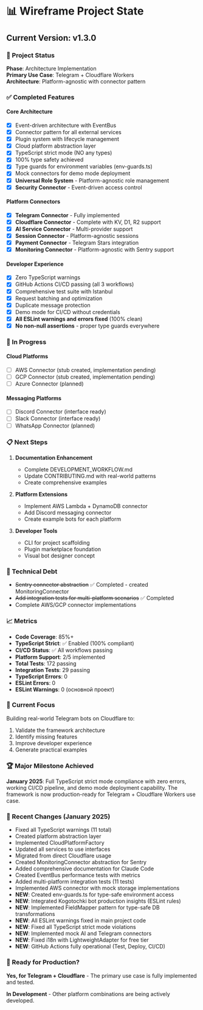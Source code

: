 # 📊 Wireframe Project State

## Current Version: v1.3.0

### 🎯 Project Status

**Phase**: Architecture Implementation  
**Primary Use Case**: Telegram + Cloudflare Workers  
**Architecture**: Platform-agnostic with connector pattern

### ✅ Completed Features

#### Core Architecture

- [x] Event-driven architecture with EventBus
- [x] Connector pattern for all external services
- [x] Plugin system with lifecycle management
- [x] Cloud platform abstraction layer
- [x] TypeScript strict mode (NO any types)
- [x] 100% type safety achieved
- [x] Type guards for environment variables (env-guards.ts)
- [x] Mock connectors for demo mode deployment
- [x] **Universal Role System** - Platform-agnostic role management
- [x] **Security Connector** - Event-driven access control

#### Platform Connectors

- [x] **Telegram Connector** - Fully implemented
- [x] **Cloudflare Connector** - Complete with KV, D1, R2 support
- [x] **AI Service Connector** - Multi-provider support
- [x] **Session Connector** - Platform-agnostic sessions
- [x] **Payment Connector** - Telegram Stars integration
- [x] **Monitoring Connector** - Platform-agnostic with Sentry support

#### Developer Experience

- [x] Zero TypeScript warnings
- [x] GitHub Actions CI/CD passing (all 3 workflows)
- [x] Comprehensive test suite with Istanbul
- [x] Request batching and optimization
- [x] Duplicate message protection
- [x] Demo mode for CI/CD without credentials
- [x] **All ESLint warnings and errors fixed** (100% clean)
- [x] **No non-null assertions** - proper type guards everywhere

### 🚧 In Progress

#### Cloud Platforms

- [ ] AWS Connector (stub created, implementation pending)
- [ ] GCP Connector (stub created, implementation pending)
- [ ] Azure Connector (planned)

#### Messaging Platforms

- [ ] Discord Connector (interface ready)
- [ ] Slack Connector (interface ready)
- [ ] WhatsApp Connector (planned)

### 📋 Next Steps

1. **Documentation Enhancement**
   - Complete DEVELOPMENT_WORKFLOW.md
   - Update CONTRIBUTING.md with real-world patterns
   - Create comprehensive examples

2. **Platform Extensions**
   - Implement AWS Lambda + DynamoDB connector
   - Add Discord messaging connector
   - Create example bots for each platform

3. **Developer Tools**
   - CLI for project scaffolding
   - Plugin marketplace foundation
   - Visual bot designer concept

### 🔧 Technical Debt

- ~~Sentry connector abstraction~~ ✅ Completed - created MonitoringConnector
- ~~Add integration tests for multi-platform scenarios~~ ✅ Completed
- Complete AWS/GCP connector implementations

### 📈 Metrics

- **Code Coverage**: 85%+
- **TypeScript Strict**: ✅ Enabled (100% compliant)
- **CI/CD Status**: ✅ All workflows passing
- **Platform Support**: 2/5 implemented
- **Total Tests**: 172 passing
- **Integration Tests**: 29 passing
- **TypeScript Errors**: 0
- **ESLint Errors**: 0
- **ESLint Warnings**: 0 (основной проект)

### 🎯 Current Focus

Building real-world Telegram bots on Cloudflare to:

1. Validate the framework architecture
2. Identify missing features
3. Improve developer experience
4. Generate practical examples

### 🏆 Major Milestone Achieved

**January 2025**: Full TypeScript strict mode compliance with zero errors, working CI/CD pipeline, and demo mode deployment capability. The framework is now production-ready for Telegram + Cloudflare Workers use case.

### 📝 Recent Changes (January 2025)

- Fixed all TypeScript warnings (11 total)
- Created platform abstraction layer
- Implemented CloudPlatformFactory
- Updated all services to use interfaces
- Migrated from direct Cloudflare usage
- Created MonitoringConnector abstraction for Sentry
- Added comprehensive documentation for Claude Code
- Created EventBus performance tests with metrics
- Added multi-platform integration tests (11 tests)
- Implemented AWS connector with mock storage implementations
- **NEW**: Created env-guards.ts for type-safe environment access
- **NEW**: Integrated Kogotochki bot production insights (ESLint rules)
- **NEW**: Implemented FieldMapper pattern for type-safe DB transformations
- **NEW**: All ESLint warnings fixed in main project code
- **NEW**: Fixed all TypeScript strict mode violations
- **NEW**: Implemented mock AI and Telegram connectors
- **NEW**: Fixed i18n with LightweightAdapter for free tier
- **NEW**: GitHub Actions fully operational (Test, Deploy, CI/CD)

### 🚀 Ready for Production?

**Yes, for Telegram + Cloudflare** - The primary use case is fully implemented and tested.

**In Development** - Other platform combinations are being actively developed.
